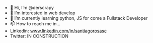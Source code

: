 - 👋 Hi, I’m @derscrapy
- 👀 I’m interested in web develop
- 🌱 I’m currently learning python, JS for come a Fullstack Developer
- 📫 How to reach me in...
- Linkedin: www.linkedin.com/in/santiagorosasc
- Twitter: IN CONSTRUCTION

<!---
derscrapy/derscrapy is a ✨ special ✨ repository because its `README.md` (this file) appears on your GitHub profile.
You can click the Preview link to take a look at your changes.
--->
